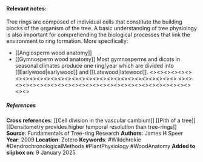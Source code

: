 #### Relevant notes: 
Tree rings are composed of individual cells that constitute the building blocks of the organism of the tree. 
A basic understanding of tree physiology is also important for comprehending the biological processes that link the environment to ring formation.
More specifically:
- [[Angiosperm wood anatomy]]
- [[Gymnosperm wood anatomy]]
Most gymnosperms and dicots in seasonal climates produce one ring/year which are divided into [[Earlywood|earlywood]] and [[Latewood|latewood]].
<><><><><><><><><><><><><><><><><><><><><><><><><><><><><>
<><><><><><><><><><><><><><><><><><><><><><><><><><><><><>
##### References
**Cross references**: 
[[Cell division in the vascular cambium]]
[[Pith of a tree]]
[[Densitometry provides higher temporal resolution than tree-rings]]
**Source**: Fundamentals of Tree-ring Research
**Authors**: James H Speer
**Year**: 2009
**Location**: Zotero
**Keywords**: #Wildchrokie #DendrochronologicalMethods #PlantPhysiology #WoodAnatomy 
**Added to slipbox on**: 9 January 2025
